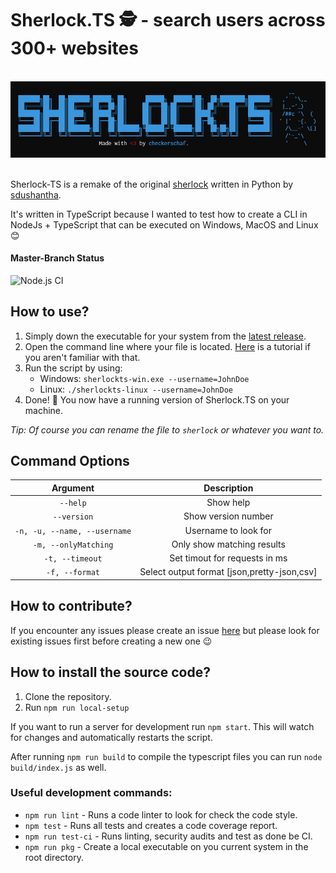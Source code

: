 # Sherlock.TS 🕵️ - search users across 300+ websites

<p align="center">
  <br>
  <img alt="Screenshot" src="https://github.com/checkerschaf/sherlock-ts/raw/master/screenshot.png" />
  <br><br>
</p>

Sherlock-TS is a remake of the original [sherlock](https://github.com/sdushantha/sherlock) written in Python by [sdushantha](https://github.com/sdushantha).

It's written in TypeScript because I wanted to test how to create a CLI in NodeJs + TypeScript that can be executed on Windows, MacOS and Linux 😊

#### Master-Branch Status
![Node.js CI](https://github.com/checkerschaf/sherlock-ts/workflows/Node.js%20CI/badge.svg?branch=master)

## How to use?

1. Simply down the executable for your system from the [latest release](https://github.com/checkerschaf/sherlock-ts/releases/latest).
2. Open the command line where your file is located. [Here](https://www.howtogeek.com/235101/10-ways-to-open-the-command-prompt-in-windows-10/#:~:text=Open%20Command%20Prompt%20from%20the,open%20an%20administrator%20Command%20Prompt.) is a tutorial if you aren't familiar with that.
3. Run the script by using:
    - Windows: `sherlockts-win.exe --username=JohnDoe`
    - Linux: `./sherlockts-linux --username=JohnDoe`
4. Done! 🎉 You now have a running version of Sherlock.TS on your machine.

*Tip: Of course you can rename the file to `sherlock` or whatever you want to.*

## Command Options


| Argument | Description |
|:-:|:-:|
| `--help` | Show help |
| `--version` | Show version number |
| `-n, -u, --name, --username` | Username to look for |
| `-m, --onlyMatching` | Only show matching results |
| `-t, --timeout` | Set timout for requests in ms |
| `-f, --format` | Select output format [json,pretty-json,csv] |

## How to contribute?

If you encounter any issues please create an issue [here](https://github.com/checkerschaf/sherlock-ts/issues) but please look for existing issues first before creating a new one 😉


## How to install the source code?

1. Clone the repository.
2. Run `npm run local-setup`

If you want to run a server for development run `npm start`. This will watch for changes and automatically restarts the script.

After running `npm run build` to compile the typescript files you can run `node build/index.js` as well.

### Useful development commands:
- `npm run lint` - Runs a code linter to look for check the code style.
- `npm test` - Runs all tests and creates a code coverage report.
- `npm run test-ci` - Runs linting, security audits and test as done be CI.
- `npm run pkg` - Create a local executable on you current system in the root directory.
